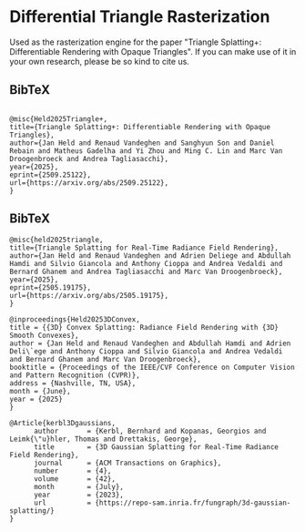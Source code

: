 # Differential Triangle Rasterization

Used as the rasterization engine for the paper "Triangle Splatting+: Differentiable Rendering with Opaque Triangles". If you can make use of it in your own research, please be so kind to cite us.

<section class="section" id="BibTeX">
  <div class="container is-max-desktop content">
    <h2 class="title">BibTeX</h2>
    <pre><code>
@misc{Held2025Triangle+,
title={Triangle Splatting+: Differentiable Rendering with Opaque Triangles}, 
author={Jan Held and Renaud Vandeghen and Sanghyun Son and Daniel Rebain and Matheus Gadelha and Yi Zhou and Ming C. Lin and Marc Van Droogenbroeck and Andrea Tagliasacchi},
year={2025},
eprint={2509.25122},
url={https://arxiv.org/abs/2509.25122}, 
}
</code></pre>
  </div>
</section>

<section class="section" id="BibTeX">
  <div class="container is-max-desktop content">
    <h2 class="title">BibTeX</h2>
    <pre><code>@misc{held2025triangle,
title={Triangle Splatting for Real-Time Radiance Field Rendering}, 
author={Jan Held and Renaud Vandeghen and Adrien Deliege and Abdullah Hamdi and Silvio Giancola and Anthony Cioppa and Andrea Vedaldi and Bernard Ghanem and Andrea Tagliasacchi and Marc Van Droogenbroeck},
year={2025},
eprint={2505.19175},
url={https://arxiv.org/abs/2505.19175}, 
}
</code></pre>
  </div>
</section>

<section class="section" id="BibTeX">
  <div class="container is-max-desktop content">
    <pre><code>@inproceedings{Held20253DConvex,
title = {{3D} Convex Splatting: Radiance Field Rendering with {3D} Smooth Convexes},
author = {Jan Held and Renaud Vandeghen and Abdullah Hamdi and Adrien Deli\`ege and Anthony Cioppa and Silvio Giancola and Andrea Vedaldi and Bernard Ghanem and Marc Van Droogenbroeck},
booktitle = {Proceedings of the IEEE/CVF Conference on Computer Vision and Pattern Recognition (CVPR)},
address = {Nashville, TN, USA},
month = {June},
year = {2025}
}
</code></pre>
  </div>
</section>

<section class="section" id="BibTeX">
  <div class="container is-max-desktop content">
    <!-- <h2 class="title">BibTeX</h2> -->
    <pre><code>@Article{kerbl3Dgaussians,
      author       = {Kerbl, Bernhard and Kopanas, Georgios and Leimk{\"u}hler, Thomas and Drettakis, George},
      title        = {3D Gaussian Splatting for Real-Time Radiance Field Rendering},
      journal      = {ACM Transactions on Graphics},
      number       = {4},
      volume       = {42},
      month        = {July},
      year         = {2023},
      url          = {https://repo-sam.inria.fr/fungraph/3d-gaussian-splatting/}
}</code></pre>
  </div>
</section>